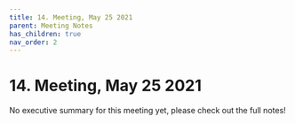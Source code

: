 ```yaml
---
title: 14. Meeting, May 25 2021
parent: Meeting Notes
has_children: true
nav_order: 2
---
```


# 14. Meeting, May 25 2021

No executive summary for this meeting yet, please check out the full notes!